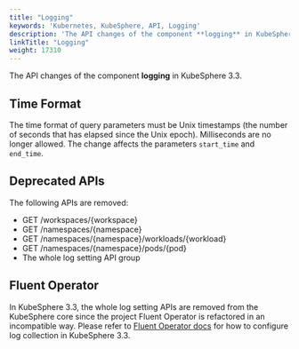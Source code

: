 ```yaml
---
title: "Logging"
keywords: 'Kubernetes, KubeSphere, API, Logging'
description: 'The API changes of the component **logging** in KubeSphere 3.3.'
linkTitle: "Logging"
weight: 17310
---
```


The API changes of the component **logging** in KubeSphere 3.3.

## Time Format

The time format of query parameters must be Unix timestamps (the number of seconds that has elapsed since the Unix epoch). Milliseconds are no longer allowed. The change affects the parameters `start_time` and `end_time`.

## Deprecated APIs

The following APIs are removed:

- GET  /workspaces/{workspace}
- GET  /namespaces/{namespace}
- GET  /namespaces/{namespace}/workloads/{workload}
- GET  /namespaces/{namespace}/pods/{pod}
- The whole log setting API group

## Fluent Operator

In KubeSphere 3.3, the whole log setting APIs are removed from the KubeSphere core since the project Fluent Operator is refactored in an incompatible way. Please refer to [Fluent Operator docs](https://github.com/kubesphere/fluentbit-operator) for how to configure log collection in KubeSphere 3.3.
